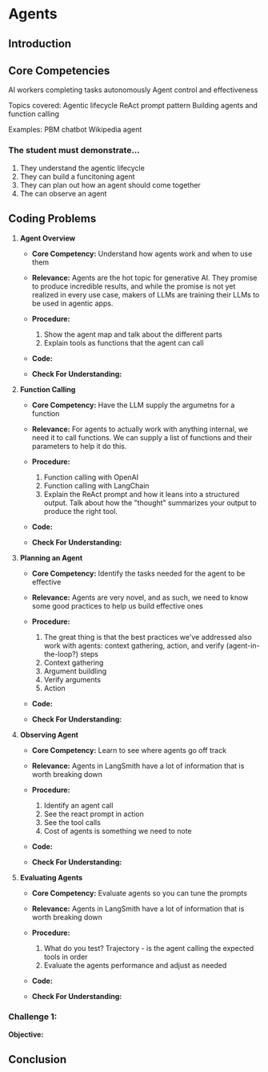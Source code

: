 # Agents

## Introduction


## Core Competencies

AI workers completing tasks autonomously
Agent control and effectiveness

Topics covered:
Agentic lifecycle
ReAct prompt pattern
Building agents and function calling

Examples:
PBM chatbot
Wikipedia agent

### The student must demonstrate...

1. They understand the agentic lifecycle
2. They can build a funcitoning agent
3. They can plan out how an agent should come together
4. The can observe an agent

## Coding Problems

1. **Agent Overview**
   
   - **Core Competency:** Understand how agents work and when to use them
   
   - **Relevance:** Agents are the hot topic for generative AI. They promise to produce incredible results, and while the promise is not yet realized in every use case, makers of LLMs are training their LLMs to be used in agentic apps. 
   
   - **Procedure:**
      1. Show the agent map and talk about the different parts
      1. Explain tools as functions that the agent can call

   - **Code:**
    
    - **Check For Understanding:** 

1. **Function Calling**
   
   - **Core Competency:** Have the LLM supply the argumetns for a function
   
   - **Relevance:** For agents to actually work with anything internal, we need it to call functions. We can supply a list of functions and their parameters to help it do this. 
   
   - **Procedure:**
      1. Function calling with OpenAI
      1. Function calling with LangChain
      1. Explain the ReAct prompt and how it leans into a structured output. Talk about how the "thought" summarizes your output to produce the right tool.

   - **Code:**
    
    - **Check For Understanding:** 

1. **Planning an Agent**
   
   - **Core Competency:** Identify the tasks needed for the agent to be effective
   
   - **Relevance:** Agents are very novel, and as such, we need to know some good practices to help us build effective ones
   
   - **Procedure:**
      1. The great thing is that the best practices we've addressed also work with agents: context gathering, action, and verify (agent-in-the-loop?) steps
      1. Context gathering
      2. Argument buildling
      3. Verify arguments
      2. Action

   - **Code:**
    
    - **Check For Understanding:** 

1. **Observing Agent**
   
   - **Core Competency:** Learn to see where agents go off track
   
   - **Relevance:** Agents in LangSmith have a lot of information that is worth breaking down 
   
   - **Procedure:**
      1. Identify an agent call
      2. See the react prompt in action
      3. See the tool calls
      4. Cost of agents is something we need to note
      
   - **Code:**
    
    - **Check For Understanding:** 

1. **Evaluating Agents**
   
   - **Core Competency:** Evaluate agents so you can tune the prompts
   
   - **Relevance:** Agents in LangSmith have a lot of information that is worth breaking down 
   
   - **Procedure:**
      1. What do you test? Trajectory - is the agent calling the expected tools in order
      2. Evaluate the agents performance and adjust as needed
      
   - **Code:**
    
    - **Check For Understanding:** 


### Challenge 1: 

**Objective:** 

## Conclusion

